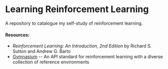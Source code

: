 # Learning Reinforcement Learning
A repository to catalogue my self-study of reinforcement learning.
#### Resources:
- *Reinforcement Learning: An Introduction, 2nd Edition* by Richard S. Sutton and Andrew G. Barto
- [Gymnasium](https://gymnasium.farama.org/) -- An API standard for reinforcement learning with a diverse collection of reference environments
